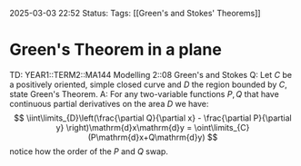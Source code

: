 2025-03-03 22:52
Status: 
Tags: [[Green's and Stokes' Theorems]]
# Green's Theorem in a plane

TD: YEAR1::TERM2::MA144 Modelling 2::08 Green's and Stokes
Q: Let $C$ be a positively oriented, simple closed curve and $D$ the region bounded by $C$, state Green's Theorem.
A: For any two-variable functions $P,Q$ that have continuous partial derivatives on the area $D$ we have: $$
\iint\limits_{D}\left(\frac{\partial Q}{\partial x} - \frac{\partial P}{\partial y} \right)\mathrm{d}x\mathrm{d}y = \oint\limits_{C} (P\mathrm{d}x+Q\mathrm{d}y)
$$notice how the order of the $P$ and $Q$ swap.
<!--ID: 1741438016706-->
